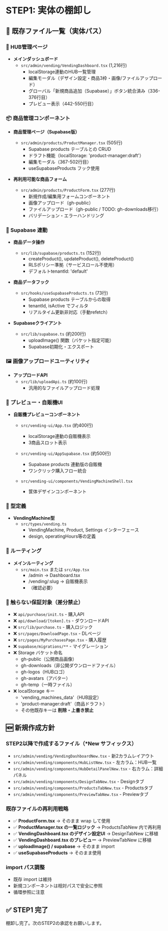 # STEP1: 実体の棚卸し

## 📂 既存ファイル一覧（実体パス）

### 🏢 HUB管理ページ
- **メインダッシュボード**
  - `src/admin/vending/VendingDashboard.tsx` (1,216行)
    - localStorage連動のHUB一覧管理
    - 編集モーダル（デザイン設定・商品3枠・画像/ファイルアップロード）
    - グローバル「新規商品追加（Supabase）」ボタン統合済み（336-376行目）
    - プレビュー表示（442-550行目）

### 📦 商品管理コンポーネント
- **商品管理ページ（Supabase版）**
  - `src/admin/products/ProductManager.tsx` (505行)
    - Supabase products テーブルとの CRUD
    - ドラフト機能（localStorage: 'product-manager:draft'）
    - 編集モーダル（367-502行目）
    - useSupabaseProducts フック使用

- **再利用可能な商品フォーム**
  - `src/admin/products/ProductForm.tsx` (277行)
    - 新規作成/編集用フォームコンポーネント
    - 画像アップロード（gh-public）
    - ファイルアップロード（gh-public / TODO: gh-downloads移行）
    - バリデーション・エラーハンドリング

### 🔌 Supabase 連動
- **商品データ操作**
  - `src/lib/supabase/products.ts` (152行)
    - createProduct(), updateProduct(), deleteProduct()
    - RLSポリシー準拠（サービスロール不使用）
    - デフォルトtenantId: 'default'

- **商品データフック**
  - `src/hooks/useSupabaseProducts.ts` (73行)
    - Supabase products テーブルからの取得
    - tenantId, isActive でフィルタ
    - リアルタイム更新非対応（手動refetch）

- **Supabaseクライアント**
  - `src/lib/supabase.ts` (約200行)
    - uploadImage() 関数（バケット指定可能）
    - Supabase初期化・エクスポート

### 🖼️ 画像アップロードユーティリティ
- **アップロードAPI**
  - `src/lib/uploadApi.ts` (約100行)
    - 汎用的なファイルアップロード処理

### 🎨 プレビュー・自販機UI
- **自販機プレビューコンポーネント**
  - `src/vending-ui/App.tsx` (約400行)
    - localStorage連動の自販機表示
    - 3商品スロット表示
  
  - `src/vending-ui/AppSupabase.tsx` (約500行)
    - Supabase products 連動版の自販機
    - ワンクリック購入フロー統合

  - `src/vending-ui/components/VendingMachineShell.tsx`
    - 筐体デザインコンポーネント

### 🎯 型定義
- **VendingMachine型**
  - `src/types/vending.ts`
    - VendingMachine, Product, Settings インターフェース
    - design, operatingHours等の定義

### 📍 ルーティング
- **メインルーティング**
  - `src/main.tsx` または `src/App.tsx`
    - /admin → Dashboard.tsx
    - /vending/:slug → 自販機表示
    - （確認必要）

### 🔐 触らない保証対象（差分禁止）
- ❌ `api/purchase/init.ts` - 購入API
- ❌ `api/download/[token].ts` - ダウンロードAPI
- ❌ `src/lib/purchase.ts` - 購入ロジック
- ❌ `src/pages/DownloadPage.tsx` - DLページ
- ❌ `src/pages/MyPurchasesPage.tsx` - 購入履歴
- ❌ `supabase/migrations/**` - マイグレーション
- ❌ Storage バケット命名
  - gh-public（公開商品画像）
  - gh-downloads（非公開ダウンロードファイル）
  - gh-logos（HUBロゴ）
  - gh-avatars（アバター）
  - gh-temp（一時ファイル）
- ❌ localStorage キー
  - 'vending_machines_data'（HUB設定）
  - 'product-manager:draft'（商品ドラフト）
  - その他既存キーは **削除・上書き禁止**

## 🆕 新規作成方針

### STEP2以降で作成するファイル（*New サフィックス）
- `src/admin/vending/VendingDashboardNew.tsx` - 新2カラムレイアウト
- `src/admin/vending/components/HubListNew.tsx` - 左カラム：HUB一覧
- `src/admin/vending/components/HubDetailPanelNew.tsx` - 右カラム：詳細パネル
- `src/admin/vending/components/DesignTabNew.tsx` - Designタブ
- `src/admin/vending/components/ProductsTabNew.tsx` - Productsタブ
- `src/admin/vending/components/PreviewTabNew.tsx` - Previewタブ

### 既存ファイルの再利用戦略
- ✅ **ProductForm.tsx** → そのまま wrap して使用
- ✅ **ProductManager.tsx の一覧ロジック** → ProductsTabNew 内で再利用
- ✅ **VendingDashboard.tsx のデザイン設定UI** → DesignTabNew に移植
- ✅ **VendingDashboard.tsx のプレビュー** → PreviewTabNew に移植
- ✅ **uploadImage() / supabase** → そのまま import
- ✅ **useSupabaseProducts** → そのまま使用

### import パス調整
- 既存 import は維持
- 新規コンポーネントは相対パスで安全に参照
- 循環参照に注意

## ✅ STEP1 完了
棚卸し完了。次のSTEP2の承認をお願いします。
